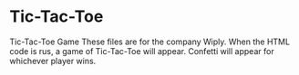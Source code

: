 # Tic-Tac-Toe
Tic-Tac-Toe Game
These files are for the company Wiply.
When the HTML code is rus, a game of Tic-Tac-Toe will appear.
Confetti will appear for whichever player wins.
